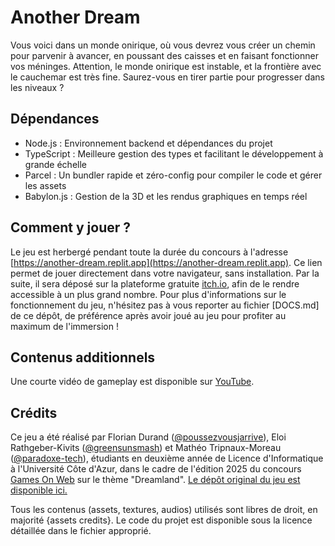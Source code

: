 # Another Dream

Vous voici dans un monde onirique, où vous devrez vous créer un chemin pour parvenir à avancer, en poussant des caisses et en faisant fonctionner vos méninges. Attention, le monde onirique est instable, et la frontière avec le cauchemar est très fine. Saurez-vous en tirer partie pour progresser dans les niveaux ?

## Dépendances

* Node.js : Environnement backend et dépendances du projet
* TypeScript : Meilleure gestion des types et facilitant le développement à grande échelle
* Parcel : Un bundler rapide et zéro-config pour compiler le code et gérer les assets
* Babylon.js : Gestion de la 3D et les rendus graphiques en temps réel

## Comment y jouer ?

Le jeu est herbergé pendant toute la durée du concours à l'adresse [https://another-dream.replit.app](https://another-dream.replit.app). Ce lien permet de jouer directement dans votre navigateur, sans installation. Par la suite, il sera déposé sur la plateforme gratuite [itch.io](https://itch.io), afin de le rendre accessible à un plus grand nombre. Pour plus d'informations sur le fonctionnement du jeu, n'hésitez pas à vous reporter au fichier [DOCS.md] de ce dépôt, de préférence après avoir joué au jeu pour profiter au maximum de l'immersion !

## Contenus additionnels

Une courte vidéo de gameplay est disponible sur [YouTube]().

## Crédits 

Ce jeu a été réalisé par Florian Durand ([@poussezvousjarrive](https://github.com/poussezvousjarrive)), Eloi Rathgeber-Kivits ([@greensunsmash](https://github.com/greensunsmash)) et Mathéo Tripnaux-Moreau ([@paradoxe-tech](https://github.com/paradoxe-tech)), étudiants en deuxième année de Licence d'Informatique à l'Université Côte d'Azur, dans le cadre de l'édition 2025 du concours [Games On Web](https://github.com/gamesonweb) sur le thème "Dreamland". [Le dépôt original du jeu est disponible ici.](https://github.com/paradoxe-tech/another-dream)

Tous les contenus (assets, textures, audios) utilisés sont libres de droit, en majorité {assets credits}. Le code du projet est disponible sous la licence détaillée dans le fichier approprié.